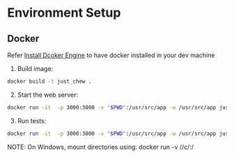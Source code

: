 # Environment Setup

## Docker

Refer [Install Dcoker Engine](https://docs.docker.com/engine/installation/)  to have docker installed in your dev machine
1. Build image:

  ```sh
  docker build -t just_chew .
  ```

2. Start the web server:

  ```sh
  docker run -it  -p 3000:3000 -v "$PWD":/usr/src/app -w /usr/src/app just_chew
  ```

3. Run tests:

  ```sh
  docker run -it  -p 3000:3000 -v "$PWD":/usr/src/app -w /usr/src/app just_chew bundle exec rspec
  ```

NOTE: On Windows, mount directories using:
docker run -v //c/<path>:/<container path>

